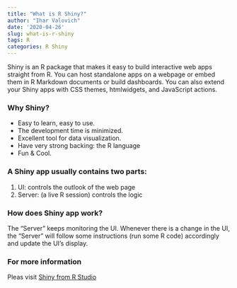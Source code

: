 ```yaml
---
title: "What is R Shiny?"
author: "Ihar Valovich"
date: '2020-04-26'
slug: what-is-r-shiny
tags: R
categories: R Shiny
---
```


Shiny is an R package that makes it easy to build interactive web apps straight from R. You can host standalone apps on a webpage or embed them in R Markdown documents or build dashboards. You can also extend your Shiny apps with CSS themes, htmlwidgets, and JavaScript actions.

### Why Shiny?

* Easy to learn, easy to use.
* The development time is minimized.
* Excellent tool for data visualization.
* Have very strong backing: the R language
* Fun & Cool.

### A Shiny app usually contains two parts:

1. UI: controls the outlook of the web page
2. Server: (a live R session) controls the logic

### How does Shiny app work?

The “Server” keeps monitoring the UI. Whenever there is a change in the UI, the “Server” will follow some instructions (run some R code) accordingly and update the UI’s display.

### For more information 

Pleas visit [Shiny from R Studio](https://shiny.rstudio.com/)
